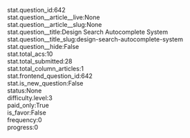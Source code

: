 stat.question_id:642  
stat.question__article__live:None  
stat.question__article__slug:None  
stat.question__title:Design Search Autocomplete System  
stat.question__title_slug:design-search-autocomplete-system  
stat.question__hide:False  
stat.total_acs:10  
stat.total_submitted:28  
stat.total_column_articles:1  
stat.frontend_question_id:642  
stat.is_new_question:False  
status:None  
difficulty.level:3  
paid_only:True  
is_favor:False  
frequency:0  
progress:0  
